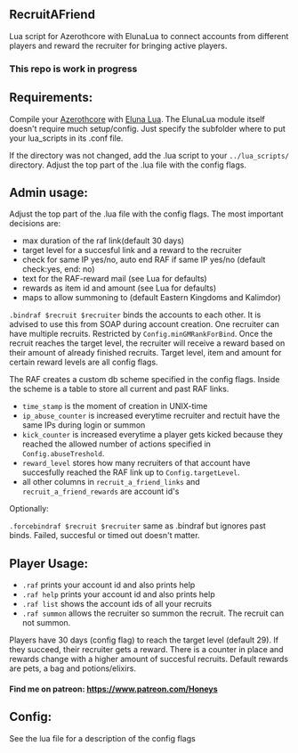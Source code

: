 ## RecruitAFriend
Lua script for Azerothcore with ElunaLua to connect accounts from different players and reward the recruiter for bringing active players.

### This repo is work in progress

## Requirements:
Compile your [Azerothcore](https://github.com/azerothcore/azerothcore-wotlk) with [Eluna Lua](https://www.azerothcore.org/catalogue-details.html?id=131435473).
The ElunaLua module itself doesn't require much setup/config. Just specify the subfolder where to put your lua_scripts in its .conf file.

If the directory was not changed, add the .lua script to your `../lua_scripts/` directory.
Adjust the top part of the .lua file with the config flags.

## Admin usage:
Adjust the top part of the .lua file with the config flags. The most important decisions are:
- max duration of the raf link(default 30 days)
- target level for a succesful link and a reward to the recruiter
- check for same IP yes/no, auto end RAF if same IP yes/no (default check:yes, end: no)
- text for the RAF-reward mail (see Lua for defaults)
- rewards as item id and amount (see Lua for defaults)
- maps to allow summoning to (default Eastern Kingdoms and Kalimdor)

`.bindraf $recruit $recruiter` binds the accounts to each other. It is advised to use this from SOAP during account creation. One recruiter can have multiple recruits. Restricted by `Config.minGMRankForBind`. Once the recruit reaches the target level, the recruiter will receive a reward based on their amount of already finished recruits. Target level, item and amount for certain reward levels are all config flags.

The RAF creates a custom db scheme specified in the config flags. Inside the scheme is a table to store all current and past RAF links.
- `time_stamp` is the moment of creation in UNIX-time
- `ip_abuse_counter` is increased everytime recruiter and rectuit have the same IPs during login or summon 
- `kick_counter` is increased everytime a player gets kicked because they reached the allowed number of actions specified in `Config.abuseTreshold`.
- `reward_level` stores how many recruiters of that account have succesfully reached the RAF link up to `Config.targetLevel`.
- all other columns in `recruit_a_friend_links` and `recruit_a_friend_rewards` are account id's

Optionally:

`.forcebindraf $recruit $recruiter` same as .bindraf but ignores past binds. Failed, succesful or timed out doesn't matter.

## Player Usage:
- `.raf`        prints your account id and also prints help
- `.raf help`   prints your account id and also prints help
- `.raf list`   shows the account ids of all your recruits
- `.raf summon` allows the recruiter so summon the recruit. The recruit can not summon.

Players have 30 days (config flag) to reach the target level (default 29). If they succeed, their recruiter gets a reward. There is a counter in place and rewards change with a higher amount of succesful recruits. Default rewards are pets, a bag and potions/elixirs.


#### Find me on patreon: https://www.patreon.com/Honeys

## Config:

See the lua file for a description of the config flags